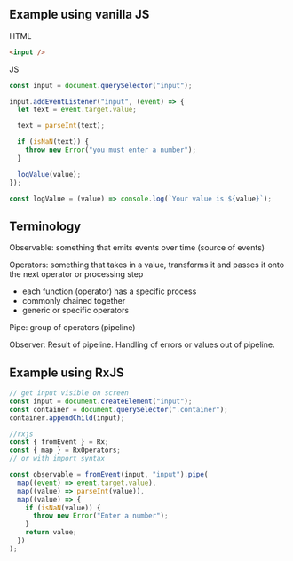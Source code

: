 ## Example using vanilla JS

HTML

```html
<input />
```

JS

```js
const input = document.querySelector("input");

input.addEventListener("input", (event) => {
  let text = event.target.value;

  text = parseInt(text);

  if (isNaN(text)) {
    throw new Error("you must enter a number");
  }

  logValue(value);
});

const logValue = (value) => console.log(`Your value is ${value}`);
```

## Terminology

Observable: something that emits events over time (source of events)

Operators: something that takes in a value, transforms it and passes it onto the next operator or processing step

- each function (operator) has a specific process
- commonly chained together
- generic or specific operators

Pipe: group of operators (pipeline)

Observer: Result of pipeline. Handling of errors or values out of pipeline.

## Example using RxJS

```js
// get input visible on screen
const input = document.createElement("input");
const container = document.querySelector(".container");
container.appendChild(input);

//rxjs
const { fromEvent } = Rx;
const { map } = RxOperators;
// or with import syntax

const observable = fromEvent(input, "input").pipe(
  map((event) => event.target.value),
  map((value) => parseInt(value)),
  map((value) => {
    if (isNaN(value)) {
      throw new Error("Enter a number");
    }
    return value;
  })
);
```
